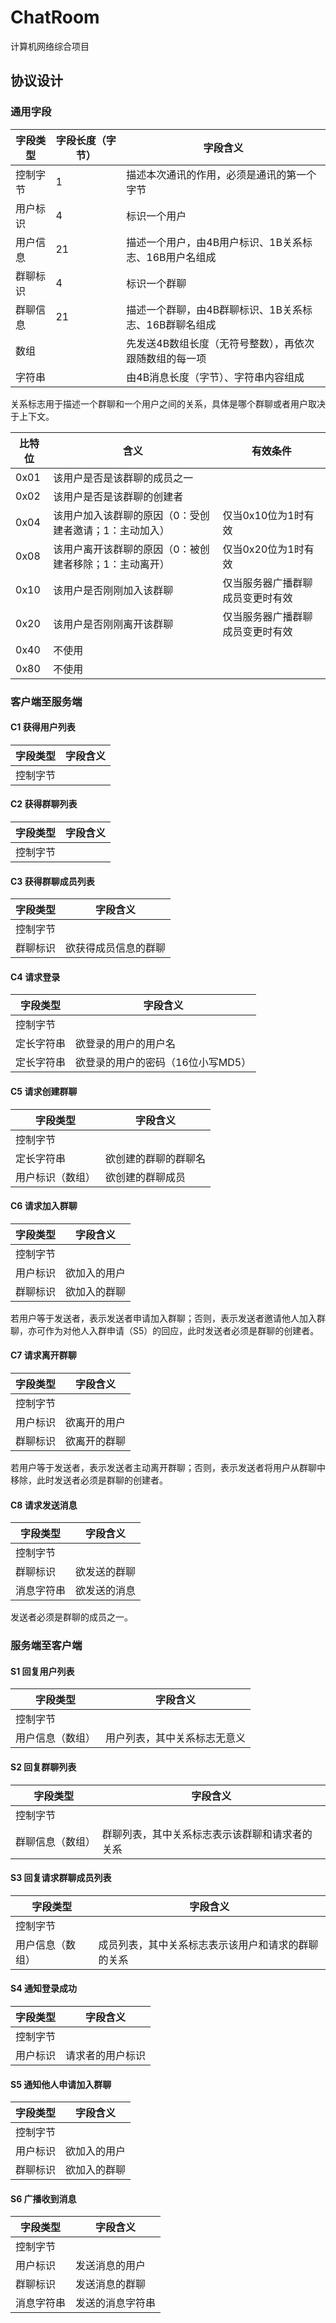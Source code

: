 # ChatRoom

计算机网络综合项目

## 协议设计

### 通用字段

| 字段类型 | 字段长度（字节） | 字段含义                                               |
| -------- | ---------------- | ------------------------------------------------------ |
| 控制字节 | 1                | 描述本次通讯的作用，必须是通讯的第一个字节             |
| 用户标识 | 4                | 标识一个用户                                           |
| 用户信息 | 21               | 描述一个用户，由4B用户标识、1B关系标志、16B用户名组成  |
| 群聊标识 | 4                | 标识一个群聊                                           |
| 群聊信息 | 21               | 描述一个群聊，由4B群聊标识、1B关系标志、16B群聊名组成  |
| 数组     |                  | 先发送4B数组长度（无符号整数），再依次跟随数组的每一项 |
| 字符串   |                  | 由4B消息长度（字节）、字符串内容组成                   |

关系标志用于描述一个群聊和一个用户之间的关系，具体是哪个群聊或者用户取决于上下文。

| 比特位 | 含义                                                   | 有效条件                         |
| ------ | ------------------------------------------------------ | -------------------------------- |
| 0x01   | 该用户是否是该群聊的成员之一                           |                                  |
| 0x02   | 该用户是否是该群聊的创建者                             |                                  |
| 0x04   | 该用户加入该群聊的原因（0：受创建者邀请；1：主动加入） | 仅当0x10位为1时有效              |
| 0x08   | 该用户离开该群聊的原因（0：被创建者移除；1：主动离开） | 仅当0x20位为1时有效              |
| 0x10   | 该用户是否刚刚加入该群聊                               | 仅当服务器广播群聊成员变更时有效 |
| 0x20   | 该用户是否刚刚离开该群聊                               | 仅当服务器广播群聊成员变更时有效 |
| 0x40   | 不使用                                                 |                                  |
| 0x80   | 不使用                                                 |                                  |

### 客户端至服务端

#### C1 获得用户列表

| 字段类型 | 字段含义 |
| -------- | -------- |
| 控制字节 |          |

#### C2 获得群聊列表

| 字段类型         | 字段含义          |
| ---------------- | ----------------- |
| 控制字节         |                   |

#### C3 获得群聊成员列表

| 字段类型 | 字段含义             |
| -------- | -------------------- |
| 控制字节 |                      |
| 群聊标识 | 欲获得成员信息的群聊 |

#### C4 请求登录

| 字段类型   | 字段含义                          |
| ---------- | --------------------------------- |
| 控制字节   |                                   |
| 定长字符串 | 欲登录的用户的用户名              |
| 定长字符串 | 欲登录的用户的密码（16位小写MD5） |

#### C5 请求创建群聊

| 字段类型         | 字段含义             |
| ---------------- | -------------------- |
| 控制字节         |                      |
| 定长字符串       | 欲创建的群聊的群聊名 |
| 用户标识（数组） | 欲创建的群聊成员     |

#### C6 请求加入群聊

| 字段类型 | 字段含义     |
| -------- | ------------ |
| 控制字节 |              |
| 用户标识 | 欲加入的用户 |
| 群聊标识 | 欲加入的群聊 |

若用户等于发送者，表示发送者申请加入群聊；否则，表示发送者邀请他人加入群聊，亦可作为对他人入群申请（S5）的回应，此时发送者必须是群聊的创建者。

#### C7 请求离开群聊

| 字段类型 | 字段含义     |
| -------- | ------------ |
| 控制字节 |              |
| 用户标识 | 欲离开的用户 |
| 群聊标识 | 欲离开的群聊 |

若用户等于发送者，表示发送者主动离开群聊；否则，表示发送者将用户从群聊中移除，此时发送者必须是群聊的创建者。

#### C8 请求发送消息

| 字段类型   | 字段含义     |
| ---------- | ------------ |
| 控制字节   |              |
| 群聊标识   | 欲发送的群聊 |
| 消息字符串 | 欲发送的消息 |

发送者必须是群聊的成员之一。

### 服务端至客户端

#### S1 回复用户列表

| 字段类型         | 字段含义                     |
| ---------------- | ---------------------------- |
| 控制字节         |                              |
| 用户信息（数组） | 用户列表，其中关系标志无意义 |

#### S2 回复群聊列表

| 字段类型         | 字段含义                                       |
| ---------------- | ---------------------------------------------- |
| 控制字节         |                                                |
| 群聊信息（数组） | 群聊列表，其中关系标志表示该群聊和请求者的关系 |

#### S3 回复请求群聊成员列表

| 字段类型         | 字段含义                                           |
| ---------------- | -------------------------------------------------- |
| 控制字节         |                                                    |
| 用户信息（数组） | 成员列表，其中关系标志表示该用户和请求的群聊的关系 |

#### S4 通知登录成功

| 字段类型 | 字段含义         |
| -------- | ---------------- |
| 控制字节 |                  |
| 用户标识 | 请求者的用户标识 |

#### S5 通知他人申请加入群聊

| 字段类型 | 字段含义     |
| -------- | ------------ |
| 控制字节 |              |
| 用户标识 | 欲加入的用户 |
| 群聊标识 | 欲加入的群聊 |

#### S6 广播收到消息

| 字段类型   | 字段含义         |
| ---------- | ---------------- |
| 控制字节   |                  |
| 用户标识   | 发送消息的用户   |
| 群聊标识   | 发送消息的群聊   |
| 消息字符串 | 发送的消息字符串 |
